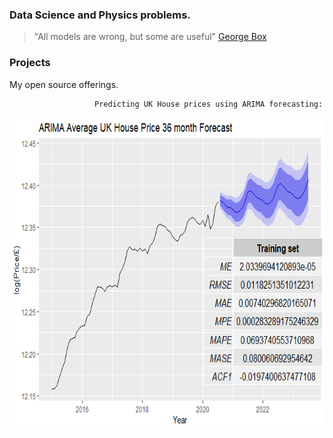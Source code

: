 ### Data Science and Physics problems.

> "All models are wrong, but some are useful" [George Box](https://en.wikipedia.org/wiki/George_E._P._Box "https://en.wikipedia.org/wiki/George_E._P._Box") 

### Projects

My open source offerings.


                       Predicting UK House prices using ARIMA forecasting:



<a href="https://rpubs.com/kdavis91_/UK_Housing_forecast"><img src="unnamed-chunk-19-1.png" align="left" height="500" width="650" ></a>

